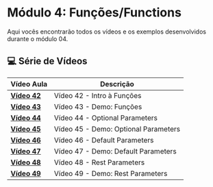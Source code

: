 # Módulo 4: Funções/Functions

Aqui vocês encontrarão todos os vídeos e os exemplos desenvolvidos durante o módulo 04.

## 💻 Série de Vídeos

| Vídeo Aula | Descrição |
|---|---|
| **[Vídeo 42](https://youtu.be/AU7-s7Ucock)** | Vídeo 42 - Intro à Funções  |
| **[Vídeo 43](https://youtu.be/DHTQwvXcZOs)** | Vídeo 43 - Demo: Funções  |
| **[Vídeo 44](https://youtu.be/faHgw09dcsw)** | Vídeo 44 - Optional Parameters |
| **[Vídeo 45](https://youtu.be/8lkQjfuif8c)** | Vídeo 45 - Demo: Optional Parameters |
| **[Vídeo 46]()** | Vídeo 46 - Default Parameters |
| **[Vídeo 47]()** | Vídeo 47 - Demo: Default Parameters  |
| **[Vídeo 48]()** | Vídeo 48 - Rest Parameters |
| **[Vídeo 49]()** | Vídeo 49 - Demo: Rest Parameters |
